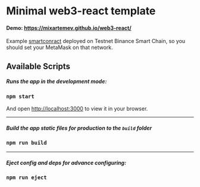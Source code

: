 # Minimal web3-react template

#### Demo: https://mixartemev.github.io/web3-react/
Example [smartconract](https://testnet.bscscan.com/address/0xff0aa1203619eab79bf1d44cd11aac1cbd80cda0) deployed on Testnet Binance Smart Chain, so you should set your MetaMask on that network.

## Available Scripts

##### Runs the app in the development mode:
### `npm start`
And open [http://localhost:3000](http://localhost:3000) to view it in your browser.

---
##### Build the app static files for production to the `build` folder
### `npm run build`

---
##### Eject config and deps for advance configuring:
### `npm run eject`
